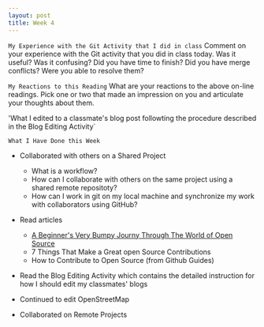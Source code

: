 ```yaml
---
layout: post
title: Week 4
---
```

`My Experience with the Git Activity that I did in class`
Comment on your experience with the Git activity that you did in class today. Was it useful? Was it confusing? Did you have time to finish? Did you have merge conflicts? Were you able to resolve them?

`My Reactions to this Reading`
What are your reactions to the above on-line readings. Pick one or two that made an impression on you and articulate your thoughts about them.

'What I edited to a classmate's blog post followting the procedure described in the Blog Editing Activity`


`What I Have Done this Week`
- Collaborated with others on a Shared Project
  - What is a workflow?
  - How can I collaborate with others on the same project using a shared remote repositoty?
  - How can I work in git on my local machine and synchronize my work with collaborators using GitHub?
- Read articles
  - [A Beginner's Very Bumpy Journy Through The World of Open Source](https://www.freecodecamp.org/news/a-beginners-very-bumpy-journey-through-the-world-of-open-source-4d108d540b39/)
  - 7 Things That Make a Great open Source Contributions
  - How to Contribute to Open Source (from Github Guides)
- Read the Blog Editing Activity which contains the detailed instruction for how I should edit my classmates' blogs
- Continued to edit OpenStreetMap

- Collaborated on Remote Projects
  
